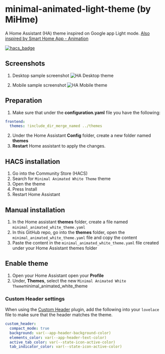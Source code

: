# minimal-animated-light-theme (by MiHme)

A Home Assistant (HA) theme inspired on Google app Light mode.
[Also inspired by Smart Home App - Animation](https://dribbble.com/shots/9828502-Smart-Home-App-Animation)

[![hacs_badge](https://img.shields.io/badge/HACS-Default-orange.svg?style=for-the-badge)](https://github.com/custom-components/hacs)

## Screenshots

1. Desktop sample screenshot
![HA Desktop theme](https://link)

2. Mobile sample screenshot
![HA Mobile theme](https://link)

## Preparation

1. Make sure that under the **configuration.yaml** file you have the following:

```yaml
frontend:
  themes: !include_dir_merge_named ../themes
```

2. Under the Home Assistant **Config** folder, create a new folder named **themes**
3. **Restart** Home assistant to apply the changes.

## HACS installation

1. Go into the Community Store (HACS)
2. Search for `Minimal Animated White Theme` theme
3. Open the theme
4. Press Install
5. Restart Home Assistant

## Manual installation

1. In the Home assistant **themes** folder, create a file named `minimal_animated_white_theme.yaml`
2. In this GitHub repo, go into the **themes** folder, open the `minimal_animated_white_theme.yaml` file and copy the content
3. Paste the content in the `minimal_animated_white_theme.yaml` file created under your Home Assistant themes folder

## Enable theme

1. Open your Home Assistant open your **Profile**
2. Under, **Themes**, select the new `Minimal Animated White Theme`minimal_animated_white_theme

### Custom Header settings

When using the [Custom Header](https://github.com/maykar/custom-header) plugin, add the following into your `lovelace` file to make sure that the header matches the theme.

```yaml
custom_header:
  compact_mode: true
  background: var(--app-header-background-color)
  elements_color: var(--app-header-text-color)
  active_tab_color: var(--state-icon-active-color)
  tab_indicator_color: var(--state-icon-active-color)
```

